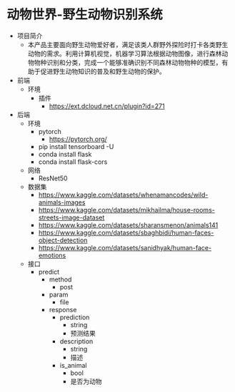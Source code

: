 # 动物世界-野生动物识别系统

- 项目简介
  - 本产品主要面向野生动物爱好者，满足该类人群野外探险时打卡各类野生动物的需求。利用计算机视觉，机器学习算法根据动物图像，进行森林动物物种识别和分类，完成一个能够准确识别不同森林动物物种的模型，有助于促进野生动物知识的普及和野生动物的保护。
- 前端
  - 环境
    - 插件
      - https://ext.dcloud.net.cn/plugin?id=271
- 后端
  - 环境
    - pytorch
      - https://pytorch.org/
    - pip install tensorboard -U
    - conda install flask
    - conda install flask-cors
  - 网络
    - ResNet50
  - 数据集
    - https://www.kaggle.com/datasets/whenamancodes/wild-animals-images
    - https://www.kaggle.com/datasets/mikhailma/house-rooms-streets-image-dataset
    - https://www.kaggle.com/datasets/sharansmenon/animals141
    - https://www.kaggle.com/datasets/sbaghbidi/human-faces-object-detection
    - https://www.kaggle.com/datasets/sanidhyak/human-face-emotions
  - 接口
    - predict
      - method
        - post
      - param
        - file
      - response
        - prediction
          - string
          - 预测结果
        - description
          - string
          - 描述
        - is_animal
          - bool
          - 是否为动物
